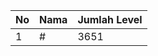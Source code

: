 | No | Nama            | Jumlah Level |
|----|-----------------|--------------|
| 1  | #    |    3651        |
